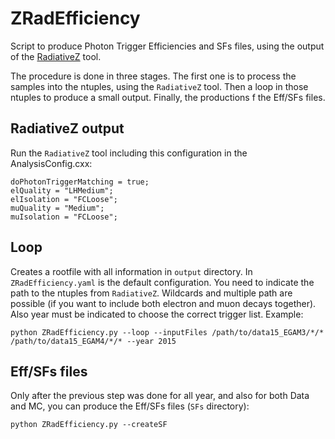 ZRadEfficiency
=========================

Script to produce Photon Trigger Efficiencies and SFs files, using the output of the [RadiativeZ](https://gitlab.cern.ch/ATLAS-EGamma/Software/PhotonID/RadiativeZ/) tool.

The procedure is done in three stages. The first one is to process the samples into the ntuples, using the `RadiativeZ` tool. Then a loop in those ntuples to produce a small output. Finally, the productions f the Eff/SFs files.

## RadiativeZ output

Run the `RadiativeZ` tool including this configuration in the AnalysisConfig.cxx:

	doPhotonTriggerMatching = true;
	elQuality = "LHMedium";
	elIsolation = "FCLoose";
	muQuality = "Medium";
	muIsolation = "FCLoose";

## Loop

Creates a rootfile with all information in `output` directory. In `ZRadEfficiency.yaml` is the default configuration. You need to indicate the path to the ntuples from `RadiativeZ`. Wildcards and multiple path are possible (if you want to include both electron and muon decays together). Also year must be indicated to choose the correct trigger list. Example:

	python ZRadEfficiency.py --loop --inputFiles /path/to/data15_EGAM3/*/* /path/to/data15_EGAM4/*/* --year 2015

## Eff/SFs files

Only after the previous step was done for all year, and also for both Data and MC, you can produce the Eff/SFs files (`SFs` directory):

	python ZRadEfficiency.py --createSF